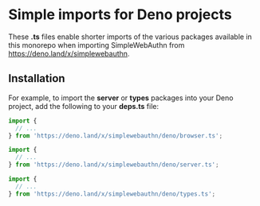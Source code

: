 # Simple imports for Deno projects

These **.ts** files enable shorter imports of the various packages available in this monorepo when
importing SimpleWebAuthn from https://deno.land/x/simplewebauthn.

## Installation

For example, to import the **server** or **types** packages into your Deno project, add the
following to your **deps.ts** file:

```ts
import {
  // ...
} from 'https://deno.land/x/simplewebauthn/deno/browser.ts';

import {
  // ...
} from 'https://deno.land/x/simplewebauthn/deno/server.ts';

import {
  // ...
} from 'https://deno.land/x/simplewebauthn/deno/types.ts';
```
